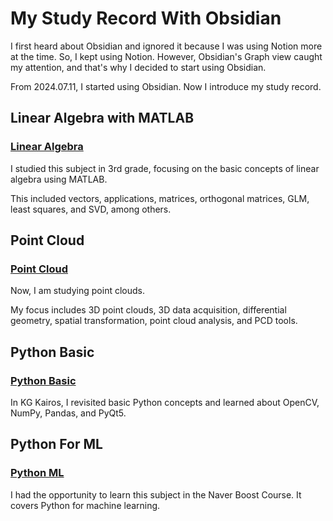 # My Study Record With Obsidian
I first heard about Obsidian and ignored it because I was using Notion more at the time. So, I kept using Notion. However, Obsidian's Graph view caught my attention, and that's why I decided to start using Obsidian.

From 2024.07.11, I started using Obsidian. Now I introduce my study record.
<br/>
## Linear Algebra with MATLAB
### [Linear Algebra](https://github.com/KimMinwoo1214/my_obsidian/tree/main/20.%20Lecture%20Note/Linear%20Algebra)
I studied this subject in 3rd grade, focusing on the basic concepts of linear algebra using MATLAB.

This included vectors, applications, matrices, orthogonal matrices, GLM, least squares, and SVD, among others.
<br/>
</div>

## Point Cloud
### [Point Cloud](https://github.com/KimMinwoo1214/my_obsidian/tree/main/20.%20Lecture%20Note/Point%20Cloud)
Now, I am studying point clouds. 

My focus includes 3D point clouds, 3D data acquisition, differential geometry, spatial transformation, point cloud analysis, and PCD tools.
<br/>
</div>

## Python Basic
### [Python Basic](https://github.com/KimMinwoo1214/my_obsidian/tree/main/20.%20Lecture%20Note/Python%20Basic)
In KG Kairos, I revisited basic Python concepts and learned about OpenCV, NumPy, Pandas, and PyQt5.
<br/>
</div>

## Python For ML
### [Python ML](https://github.com/KimMinwoo1214/my_obsidian/tree/main/20.%20Lecture%20Note/Python%20ML)
I had the opportunity to learn this subject in the Naver Boost Course. It covers Python for machine learning.
<br/>
</div>
